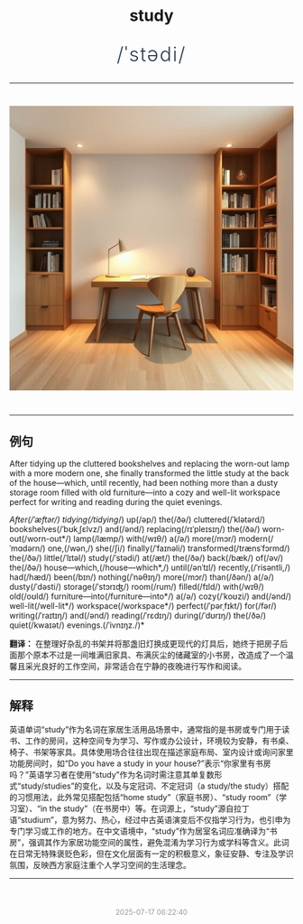 <div align="center">

# study

<div style="margin: 30px 0;">
<h1 style="font-size: 2.5em; font-weight: 300; letter-spacing: 2px; margin: 0; color: #2c3e50;">
/ˈstədi/
</h1>
</div>

</div>

---

<div align="center" style="margin: 40px 0;">

![study](images/study.png)

</div>

---

## 例句

After tidying up the cluttered bookshelves and replacing the worn-out lamp with a more modern one, she finally transformed the little study at the back of the house—which, until recently, had been nothing more than a dusty storage room filled with old furniture—into a cozy and well-lit workspace perfect for writing and reading during the quiet evenings.

*After(/ˈæftər/) tidying(/tidying*/) up(/əp/) the(/ðə/) cluttered(/ˈklətərd/) bookshelves(/ˈbʊkˌʃɛlvz/) and(/ənd/) replacing(/rɪˈpleɪsɪŋ/) the(/ðə/) worn-out(/worn-out*/) lamp(/læmp/) with(/wɪθ/) a(/ə/) more(/mɔr/) modern(/ˈmɑdərn/) one,(/wən,/) she(/ʃi/) finally(/ˈfaɪnəli/) transformed(/trænsˈfɔrmd/) the(/ðə/) little(/ˈlɪtəl/) study(/ˈstədi/) at(/æt/) the(/ðə/) back(/bæk/) of(/əv/) the(/ðə/) house—which,(/house—which*,/) until(/ənˈtɪl/) recently,(/ˈrisəntli,/) had(/hæd/) been(/bɪn/) nothing(/ˈnəθɪŋ/) more(/mɔr/) than(/ðən/) a(/ə/) dusty(/ˈdəsti/) storage(/ˈstɔrɪʤ/) room(/rum/) filled(/fɪld/) with(/wɪθ/) old(/oʊld/) furniture—into(/furniture—into*/) a(/ə/) cozy(/ˈkoʊzi/) and(/ənd/) well-lit(/well-lit*/) workspace(/workspace*/) perfect(/ˈpərˌfɪkt/) for(/fər/) writing(/ˈraɪtɪŋ/) and(/ənd/) reading(/ˈrɛdɪŋ/) during(/ˈdʊrɪŋ/) the(/ðə/) quiet(/kwaɪət/) evenings.(/ˈivnɪŋz./)*

**翻译：** 在整理好杂乱的书架并将那盏旧灯换成更现代的灯具后，她终于把房子后面那个原本不过是一间堆满旧家具、布满灰尘的储藏室的小书房，改造成了一个温馨且采光良好的工作空间，非常适合在宁静的夜晚进行写作和阅读。

---

## 解释

英语单词“study”作为名词在家居生活用品场景中，通常指的是书房或专门用于读书、工作的房间，这种空间专为学习、写作或办公设计，环境较为安静，有书桌、椅子、书架等家具。具体使用场合往往出现在描述家庭布局、室内设计或询问家里功能房间时，如“Do you have a study in your house?”表示“你家里有书房吗？”英语学习者在使用“study”作为名词时需注意其单复数形式“study/studies”的变化，以及与定冠词、不定冠词（a study/the study）搭配的习惯用法，此外常见搭配包括“home study”（家庭书房）、“study room”（学习室）、“in the study”（在书房中）等。在词源上，“study”源自拉丁语“studium”，意为努力、热心，经过中古英语演变后不仅指学习行为，也引申为专门学习或工作的地方。在中文语境中，“study”作为居室名词应准确译为“书房”，强调其作为家居功能空间的属性，避免混淆为学习行为或学科等含义。此词在日常无特殊褒贬色彩，但在文化层面有一定的积极意义，象征安静、专注及学识氛围，反映西方家庭注重个人学习空间的生活理念。


---

<div align="center" style="margin-top: 50px;">
<small style="color: #999; font-size: 0.9em;">2025-07-17 06:22:40</small>
</div>
